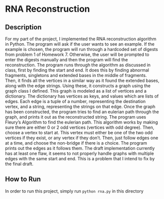 # RNA Reconstruction
## Description
For my part of the project, I implemented the RNA reconstruction algorithm in Python. The program will ask if the user wants to see an example. If the example is chosen, the program will run through a hardcoded set of digests from problem 1 of Homework 7. Otherwise, the user will be prompted to enter the digests manually and then the program will find the reconstruction.
	The program runs through the algorithm as discussed in class, first by finding the start and end. It does this by finding abnormal fragments, singletons and extended bases in the middle of fragments. Then, it finds all the vertices in a similar way as it found the extended bases, along with the edge strings. Using these, it constructs a graph using the graph class I defined. This graph is modeled as a list of vertices and a dictionary. The dictionary has vertices as keys, and values which are lists of edges. Each edge is a tuple of a number, representing the destination vertex, and a string, representing the strings on that edge. Once the graph has been constructed, the program tries to find an eulerian path through the graph, and prints it out as the reconstructed string. The program uses Fleury’s Algorithm to find the eulerian path. This algorithm works by making sure there are either 0 or 2 odd vertices (vertices with odd degree). Then, choose a vertex to start at. This vertex must either be one of the two odd vertices if they exist, or any vertex if they don’t. Then, just follow edges one at a time, and choose the non-bridge if there is a choice. The program prints out the edges as it follows them.
	The draft implementation currently has at least one flaw, it seems to not properly handle graphs with multiple edges with the same start and end. This is a problem that I intend to fix by the final draft.

## How to Run
In order to run this project, simply run `python rna.py` in this directory
